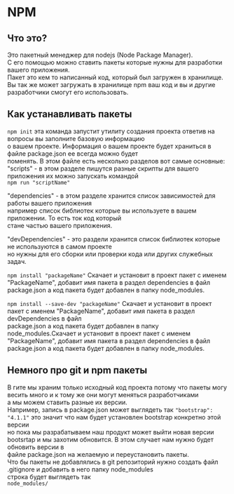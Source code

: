 # NPM 
## Что это?
Это пакетный менеджер для nodejs (Node Package Manager).  
С его помощью можно ставить пакеты которые нужны для разработки вашего приложения.  
Пакет это кем то написанный код, который был загружен в хранилище.  
Вы так же может загружать в хранилище npm ваш код и вы и другие разработчики смогут его использовать.

## Как устанавливать пакеты 

```npm init```
эта команда запустит утилиту создания проекта ответив на вопросы вы заполните базовую информацию  
о вашем проекте. Информация о вашем проекте будет храниться в файле package.json ее всегда можно будет  
поменять. В этом файле есть несколько разделов вот самые основные:  
  "scripts" - в этом разделе пишутся разные скрипты для вашего приложения их можно запускать командой  
  ```npm run "scriptName"```

"dependencies" - в этом разделе хранится список зависимостей для работы вашего приложения  
например список библиотек которые вы используете в вашем приложении. То есть ток код который  
стане частью вашего приложения.

"devDependencies" - это раздели хранится список библиотек которые не используются в самом проекте  
но нужны для его сборки или проверки кода или других служебных задач.

```npm install "packageName"```
Скачает и установит в проект пакет с именем  "PackageName", добавит имя пакета в раздел dependencies в файл  
package.json а код пакета будет добавлен в папку node_modules.

```npm install --save-dev "packageName"```
Скачает и установит в проект пакет с именем  "PackageName", добавит имя пакета в раздел devDependencies в файл  
package.json а код пакета будет добавлен в папку node_modules.Скачает и установит в проект пакет с именем  "PackageName", добавит имя пакета в раздел dependencies в файл  
package.json а код пакета будет добавлен в папку node_modules.

## Немного про git и npm пакеты
В гите мы храним только исходный код проекта потому что пакеты могу весить много и к тому же они могут меняться разработчиками  
а мы можем ставить разные их версии.  
Например, запись в package.json может выглядеть так ```"bootstrap": "4.1.1"``` это значит что нам будет установлен bootstrap конкретно этой версии  
но пока мы разрабатываем наш продукт может выйти новая версии bootsrtap и мы захотим обновится. В этом случает нам нужно будет обновить версии в  
файле package.json на желаемую и переустановить пакеты.  
Что бы пакеты не добавлялись в git репозиторий нужно создать файл .gitignore и добавить в него папку node_modules  
строка будет выглядеть так   
```node_modules/```


